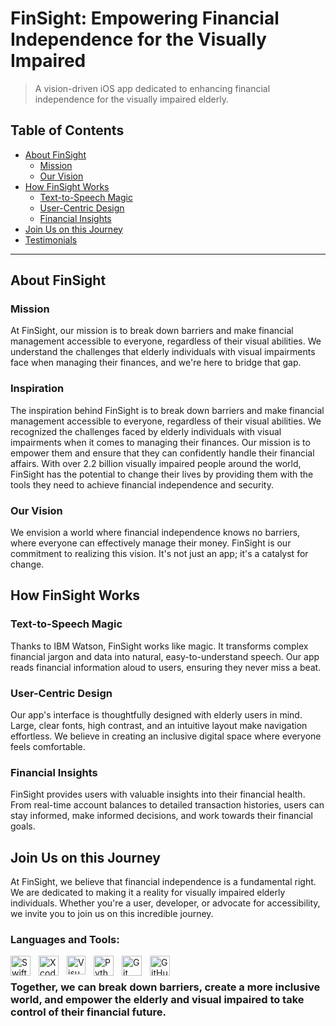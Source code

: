 # FinSight: Empowering Financial Independence for the Visually Impaired

> A vision-driven iOS app dedicated to enhancing financial independence for the visually impaired elderly.

## Table of Contents

- [About FinSight](#about-finsight)
  - [Mission](#mission)
  - [Our Vision](#our-vision)
- [How FinSight Works](#how-finsight-works)
  - [Text-to-Speech Magic](#text-to-speech-magic)
  - [User-Centric Design](#user-centric-design)
  - [Financial Insights](#financial-insights)
- [Join Us on this Journey](#join-us-on-this-journey)
- [Testimonials](#testimonials)

---

## About FinSight

### Mission

At FinSight, our mission is to break down barriers and make financial management accessible to everyone, regardless of their visual abilities. We understand the challenges that elderly individuals with visual impairments face when managing their finances, and we're here to bridge that gap.

### Inspiration

The inspiration behind FinSight is to break down barriers and make financial management accessible to everyone, regardless of their visual abilities. We recognized the challenges faced by elderly individuals with visual impairments when it comes to managing their finances. Our mission is to empower them and ensure that they can confidently handle their financial affairs. With over 2.2 billion visually impaired people around the world, FinSight has the potential to change their lives by providing them with the tools they need to achieve financial independence and security.

### Our Vision

We envision a world where financial independence knows no barriers, where everyone can effectively manage their money. FinSight is our commitment to realizing this vision. It's not just an app; it's a catalyst for change.

## How FinSight Works

### Text-to-Speech Magic

Thanks to IBM Watson, FinSight works like magic. It transforms complex financial jargon and data into natural, easy-to-understand speech. Our app reads financial information aloud to users, ensuring they never miss a beat.

### User-Centric Design

Our app's interface is thoughtfully designed with elderly users in mind. Large, clear fonts, high contrast, and an intuitive layout make navigation effortless. We believe in creating an inclusive digital space where everyone feels comfortable.

### Financial Insights

FinSight provides users with valuable insights into their financial health. From real-time account balances to detailed transaction histories, users can stay informed, make informed decisions, and work towards their financial goals.

## Join Us on this Journey

At FinSight, we believe that financial independence is a fundamental right. We are dedicated to making it a reality for visually impaired elderly individuals. Whether you're a user, developer, or advocate for accessibility, we invite you to join us on this incredible journey.

### Languages and Tools:

<img align="left" alt="Swift" width="32px" src="https://cdn.jsdelivr.net/gh/devicons/devicon/icons/swift/swift-original.svg" style="padding-right:10px;" />
<img align="left" alt="Xcode" width="32px" src="https://cdn.jsdelivr.net/gh/devicons/devicon/icons/xcode/xcode-original.svg" style="padding-right:10px;" />
<img align="left" alt="Visual Studio Code" width="30px" src="https://cdn.jsdelivr.net/gh/devicons/devicon/icons/vscode/vscode-original.svg" style="padding-right:10px;" />
<img align="left" alt="Python" width="32px" img src="https://cdn.jsdelivr.net/gh/devicons/devicon/icons/python/python-original.svg" style="padding-right:10px;" />
<img align="left" alt="Git" width="32px" src="https://cdn.jsdelivr.net/gh/devicons/devicon/icons/git/git-original.svg" style="padding-right:10px;" />
<img align="left" alt="GitHub" width="32px" src="https://user-images.githubusercontent.com/3369400/139447912-e0f43f33-6d9f-45f8-be46-2df5bbc91289.png" style="padding-right:10px;" />

<br />

### Together, we can break down barriers, create a more inclusive world, and empower the elderly and visual impaired to take control of their financial future.
